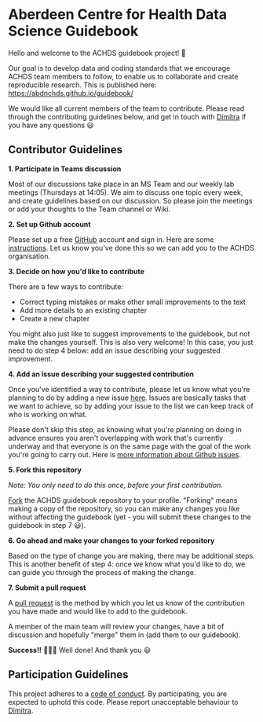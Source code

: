 # Aberdeen Centre for Health Data Science Guidebook

Hello and welcome to the ACHDS guidebook project! :tada:

Our goal is to develop data and coding standards that we encourage ACHDS team members to follow, to enable us to collaborate and create reproducible research. This is published here: https://abdnchds.github.io/guidebook/

We would like all current members of the team to contribute. Please read through the contributing guidelines below, and get in touch with [Dimitra](https://github.com/dblana) if you have any questions :smiley:

## Contributor Guidelines

**1. Participate in Teams discussion**

Most of our discussions take place in an MS Team and our weekly lab meetings (Thursdays at 14:05). We aim to discuss one topic every week, and create guidelines based on our discussion. So please join the meetings or add your thoughts to the Team channel or Wiki.

**2. Set up Github account**

Please set up a free [GitHub](https://github.com/) account and sign in. Here are some [instructions](https://help.github.com/articles/signing-up-for-a-new-github-account). Let us know you've done this so we can add you to the ACHDS organisation.

**3. Decide on how you'd like to contribute**

There are a few ways to contribute:

* Correct typing mistakes or make other small improvements to the text
* Add more details to an existing chapter
* Create a new chapter

You might also just like to suggest improvements to the guidebook, but not make the changes yourself. This is also very welcome! In this case, you just need to do step 4 below: add an issue describing your suggested improvement.

**4. Add an issue describing your suggested contribution**

Once you've identified a way to contribute, please let us know what you're planning to do by adding a new issue [here](https://github.com/AbdnCHDS/guidebook/issues). Issues are basically tasks that we want to achieve, so by adding your issue to the list we can keep track of who is working on what.

Please don't skip this step, as knowing what you're planning on doing in advance ensures you aren't overlapping with work that's currently underway and that everyone is on the same page with the goal of the work you're going to carry out. Here is [more information about Github issues](https://docs.github.com/en/github/managing-your-work-on-github/managing-your-work-with-issues).

**5. Fork this repository**

*Note: You only need to do this once, before your first contribution.*

[Fork](https://docs.github.com/en/github/getting-started-with-github/fork-a-repo) the ACHDS guidebook repository to your profile. "Forking" means making a copy of the repository, so you can make any changes you like without affecting the guidebook (yet - you will submit these changes to the guidebook in step 7 :smiley:).  

**6. Go ahead and make your changes to your forked repository**

Based on the type of change you are making, there may be additional steps. This is another benefit of step 4: once we know what you'd like to do, we can guide you through the process of making the change.

**7. Submit a pull request**

A [pull request](https://help.github.com/en/articles/proposing-changes-to-your-work-with-pull-requests) is the method by which you let us know of the contribution you have made and would like to add to the guidebook.

A member of the main team will review your changes, have a bit of discussion and hopefully "merge" them in (add them to our guidebook).

**Success!!** :balloon::balloon::balloon: Well done! And thank you :smiley:

## Participation Guidelines

This project adheres to a [code of conduct](CODE_OF_CONDUCT.md). By participating, you are expected to uphold this code. Please report unacceptable behaviour to [Dimitra](https://github.com/dblana).
